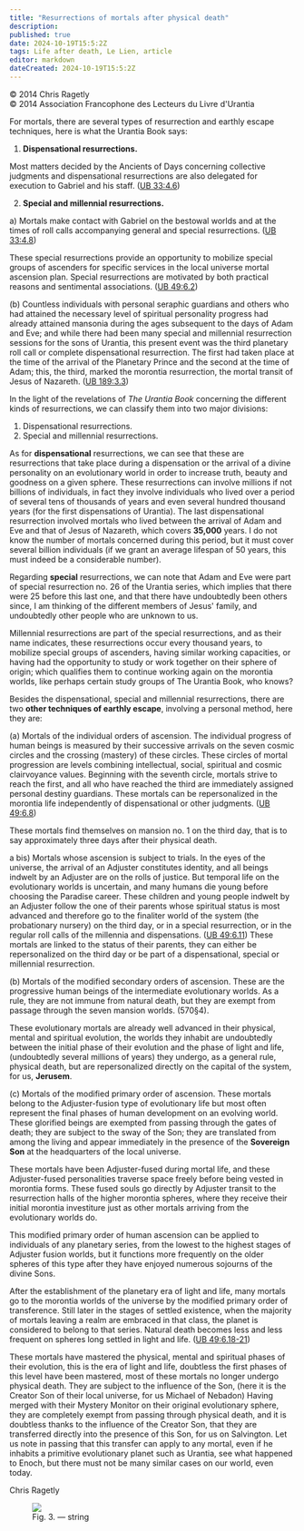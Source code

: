 ```yaml
---
title: "Resurrections of mortals after physical death"
description: 
published: true
date: 2024-10-19T15:5:2Z
tags: Life after death, Le Lien, article
editor: markdown
dateCreated: 2024-10-19T15:5:2Z
---
```


<p class="v-card v-sheet theme--light gray lighten-3 px-2">© 2014 Chris Ragetly<br>© 2014 Association Francophone des Lecteurs du Livre d'Urantia</p>


For mortals, there are several types of resurrection and earthly escape techniques, here is what the Urantia Book says:

1) **Dispensational resurrections.**

Most matters decided by the Ancients of Days concerning collective judgments and dispensational resurrections are also delegated for execution to Gabriel and his staff. ([UB 33:4.6](/en/The_Urantia_Book/33#p4_6))

2) **Special and millennial resurrections.**

a) Mortals make contact with Gabriel on the bestowal worlds and at the times of roll calls accompanying general and special resurrections. ([UB 33:4.8](/en/The_Urantia_Book/33#p4_8))

These special resurrections provide an opportunity to mobilize special groups of ascenders for specific services in the local universe mortal ascension plan. Special resurrections are motivated by both practical reasons and sentimental associations. ([UB 49:6.2](/en/The_Urantia_Book/49#p6_2))

(b) Countless individuals with personal seraphic guardians and others who had attained the necessary level of spiritual personality progress had already attained mansonia during the ages subsequent to the days of Adam and Eve; and while there had been many special and millennial resurrection sessions for the sons of Urantia, this present event was the third planetary roll call or complete dispensational resurrection. The first had taken place at the time of the arrival of the Planetary Prince and the second at the time of Adam; this, the third, marked the morontia resurrection, the mortal transit of Jesus of Nazareth. ([UB 189:3.3](/en/The_Urantia_Book/189#p3_3))

In the light of the revelations of _The Urantia Book_ concerning the different kinds of resurrections, we can classify them into two major divisions:

1. Dispensational resurrections.
2. Special and millennial resurrections.

As for **dispensational** resurrections, we can see that these are resurrections that take place during a dispensation or the arrival of a divine personality on an evolutionary world in order to increase truth, beauty and goodness on a given sphere. These resurrections can involve millions if not billions of individuals, in fact they involve individuals who lived over a period of several tens of thousands of years and even several hundred thousand years (for the first dispensations of Urantia). The last dispensational resurrection involved mortals who lived between the arrival of Adam and Eve and that of Jesus of Nazareth, which covers **35,000** years. I do not know the number of mortals concerned during this period, but it must cover several billion individuals (if we grant an average lifespan of 50 years, this must indeed be a considerable number).

Regarding **special** resurrections, we can note that Adam and Eve were part of special resurrection no. 26 of the Urantia series, which implies that there were 25 before this last one, and that there have undoubtedly been others since, I am thinking of the different members of Jesus' family, and undoubtedly other people who are unknown to us.

Millennial resurrections are part of the special resurrections, and as their name indicates, these resurrections occur every thousand years, to mobilize special groups of ascenders, having similar working capacities, or having had the opportunity to study or work together on their sphere of origin; which qualifies them to continue working again on the morontia worlds, like perhaps certain study groups of The Urantia Book, who knows?

Besides the dispensational, special and millennial resurrections, there are two **other techniques of earthly escape**, involving a personal method, here they are:

(a) Mortals of the individual orders of ascension. The individual progress of human beings is measured by their successive arrivals on the seven cosmic circles and the crossing (mastery) of these circles. These circles of mortal progression are levels combining intellectual, social, spiritual and cosmic clairvoyance values. Beginning with the seventh circle, mortals strive to reach the first, and all who have reached the third are immediately assigned personal destiny guardians. These mortals can be repersonalized in the morontia life independently of dispensational or other judgments. ([UB 49:6.8](/en/The_Urantia_Book/49#p6_8))

These mortals find themselves on mansion no. 1 on the third day, that is to say approximately three days after their physical death.

a bis) Mortals whose ascension is subject to trials. In the eyes of the universe, the arrival of an Adjuster constitutes identity, and all beings indwelt by an Adjuster are on the rolls of justice. But temporal life on the evolutionary worlds is uncertain, and many humans die young before choosing the Paradise career. These children and young people indwelt by an Adjuster follow the one of their parents whose spiritual status is most advanced and therefore go to the finaliter world of the system (the probationary nursery) on the third day, or in a special resurrection, or in the regular roll calls of the millennia and dispensations. ([UB 49:6.11](/en/The_Urantia_Book/49#p6_11)) These mortals are linked to the status of their parents, they can either be repersonalized on the third day or be part of a dispensational, special or millennial resurrection.

(b) Mortals of the modified secondary orders of ascension. These are the progressive human beings of the intermediate evolutionary worlds. As a rule, they are not immune from natural death, but they are exempt from passage through the seven mansion worlds. (570§4).

These evolutionary mortals are already well advanced in their physical, mental and spiritual evolution, the worlds they inhabit are undoubtedly between the initial phase of their evolution and the phase of light and life, (undoubtedly several millions of years) they undergo, as a general rule, physical death, but are repersonalized directly on the capital of the system, for us, **Jerusem**.

(c) Mortals of the modified primary order of ascension. These mortals belong to the Adjuster-fusion type of evolutionary life but most often represent the final phases of human development on an evolving world. These glorified beings are exempted from passing through the gates of death; they are subject to the sway of the Son; they are translated from among the living and appear immediately in the presence of the **Sovereign Son** at the headquarters of the local universe.

These mortals have been Adjuster-fused during mortal life, and these Adjuster-fused personalities traverse space freely before being vested in morontia forms. These fused souls go directly by Adjuster transit to the resurrection halls of the higher morontia spheres, where they receive their initial morontia investiture just as other mortals arriving from the evolutionary worlds do.

This modified primary order of human ascension can be applied to individuals of any planetary series, from the lowest to the highest stages of Adjuster fusion worlds, but it functions more frequently on the older spheres of this type after they have enjoyed numerous sojourns of the divine Sons.

After the establishment of the planetary era of light and life, many mortals go to the morontia worlds of the universe by the modified primary order of transference. Still later in the stages of settled existence, when the majority of mortals leaving a realm are embraced in that class, the planet is considered to belong to that series. Natural death becomes less and less frequent on spheres long settled in light and life. ([UB 49:6.18-21](/en/The_Urantia_Book/49#p6_18))

These mortals have mastered the physical, mental and spiritual phases of their evolution, this is the era of light and life, doubtless the first phases of this level have been mastered, most of these mortals no longer undergo physical death. They are subject to the influence of the Son, (here it is the Creator Son of their local universe, for us Michael of Nebadon) Having merged with their Mystery Monitor on their original evolutionary sphere, they are completely exempt from passing through physical death, and it is doubtless thanks to the influence of the Creator Son, that they are transferred directly into the presence of this Son, for us on Salvington. Let us note in passing that this transfer can apply to any mortal, even if he inhabits a primitive evolutionary planet such as Urantia, see what happened to Enoch, but there must not be many similar cases on our world, even today.

Chris Ragetly


<figure id="Figure_3" class="image urantiapedia">
<img src="/image/article/Le_Lien/images_01/197.jpg">
<figcaption>Fig. 3. — string</figcaption>
</figure>

